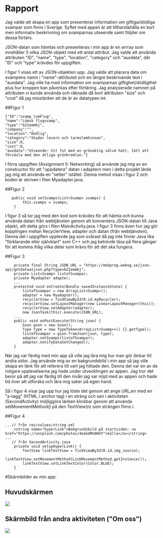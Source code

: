 
# Rapport

Jag valde att skapa en app som presenterar information om giftiga/dödliga svampar som finns i Sverige. 
Syftet med appen är att tillhandahålla en kort men informativ beskrivning om svamparnas utseende samt följder om dessa förtärs.

JSON-datan som hämtas och presenteras i min app är en arrray som innehåller 5 olika JSON-objekt med ett antal attribut.
Jag valde att använda attributen "ID", "name", "type", "location", "category" och "auxdata", där "ID" och "type" krävdes för uppgiften.  

I figur 1 visas ett av JSON-objekten upp. Jag valde att placera data om svampens namn i "name"-attributet och en längre beskrivande text i "auxdata".
Jag ville ha med information om svamparnas giftighet/dödligthet plus hur kroppen kan påverkas efter förtäring.
Jag analyserade namnen på attributen vi kunde använda och räknade då bort attributen "size" och "cost"
då jag misstänker att de är av datatypen int. 

##Figur 1
```
{"ID":"svamp_lomFlug", 
"name":"Lömsk flugsvamp",
"type":"b21emmbj",
"company":"",
"location":"Dödlig",
"category":"Skadar levern och tarmslemhinnan",
"size":0,
"cost":0,
"auxdata":"Utseende: Vit fot med en grönaktig välvd hatt, lätt att förväxla med den ätliga grönkremlan."}
```

I förra uppgiften (Assignment 5: Networking) så använde jag mig av en constructor för att "uppdatera" datan i adaptern
men i detta projekt lärde jag mig att använda en "setter" istället. Denna metod visas i figur 2 och koden är skriven i filen Myadapter.java. 

##Figur 2
```
   public void setSvamps(List<Svamp> svamps) {
        this.svamps = svamps;
    }
```

I figur 3 så tar jag med den kod som krävdes för att hämta och kunna använda datan från webtjänsten genom 
att konventera JSON-datan till Java objekt, allt detta görs i filen MainActivity.java. 
I figur 3 finns även hur jag gör kopplingen mellan RecyclerView, adapter och datan (från webtjänsten). 
Denna del i uppgiften upplevde jag som svårast då jag inte finner Java lika "förklarande eller självklart" som C++ och 
jag behövde läsa på flera gånger för att komma ihåg vilka delar som krävs för att det ska fungera.

##Figur 3
```
    private final String JSON_URL = "https://mobprog.webug.se/json-api/getdataasjson.php?type=b21emmbj";
    private List<Svamp> listofSvampar;
    private Myadapter adapter;
    ...
    protected void onCreate(Bundle savedInstanceState) {
        listofSvampar = new ArrayList<Svamp>();
        adapter = new Myadapter();
        recyclerView = findViewById(R.id.myRecycler);
        recyclerView.setLayoutManager(new LinearLayoutManager(this));
        recyclerView.setAdapter(adapter);
        new JsonTask(this).execute(JSON_URL);
    ...
    public void onPostExecute(String json) {
        Gson gson = new Gson();
        Type type = new TypeToken<ArrayList<Svamp>>() {}.getType();
        listofSvampar = gson.fromJson(json, type);
        adapter.setSvamps(listofSvampar);
        adapter.notifyDataSetChanged();
    }
```

När jag var färdig med min app så ville jag lära mig hur man gör länkar till andra sidor. Jag använde mig av en 
bakgrundsbild i min app så jag ville skapa en länk för att referera till vart jag hittade den. Denna del var en av de roligare upplevelserna jag hade under utvecklingen av appen.
Jag tror det beror på att jag var färdig till den nivån jag var nöjd med av appen och hade tid över att utforska och lära mig saker på egen hand. 

Så i figur 4 visar jag upp hur jag löste det genom att ange URL;en med en "a-tagg" (HTML / anchor tag) i en sträng och sen 
i aktiviteten (SecondActivity) möjliggöra länken klickbar genom att använda setMovementMethod() på den TextView(n) som strängen finns i. 

##Figur 4
```
...// från res/values/string.xml
    <string name="hyperLink">Bakgrundsbild på startsidan: <a href="https://unsplash.com/photos/4eeG4Mn0HVY">källa</a></string>
...
   // från SecondActivity.java
    private void setupHyperLink() {
        TextView linkTextView = findViewById(R.id.img_source);
        linkTextView.setMovementMethod(LinkMovementMethod.getInstance());
        linkTextView.setLinkTextColor(Color.BLUE);
    }
```

#Skärmbilder av min app:

## Huvudskärmen
![](first.png)

## Skärmbild från andra aktiviteten ("Om oss")
![](second.png)

